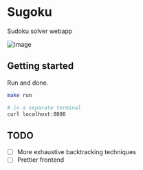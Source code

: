 # Sugoku
Sudoku solver webapp

![image](https://github.com/RhydianJenkins/Sugoku/assets/9198690/8b926962-32ff-4880-9a43-5c3804053ecf)

## Getting started

Run and done.

```sh
make run

# in a separate terminal
curl localhost:8080
```

## TODO

- [ ] More exhaustive backtracking techniques
- [ ] Prettier frontend
